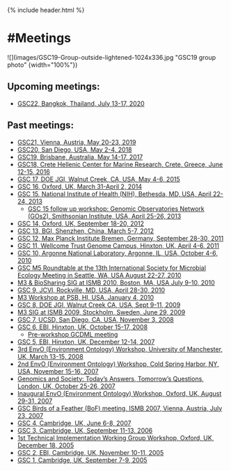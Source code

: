 {% include header.html %}

#Meetings
=========

![](images/GSC19-Group-outside-lightened-1024x336.jpg "GSC19 group photo" {width="100%"})

## **Upcoming meetings:**

*   [GSC22, Bangkok, Thailand, July 13-17, 2020](https://only1chunts.github.io/only1chunts-gensc.github.io/pages/meetings/current.md)

## **Past meetings:**

*   [GSC21, Vienna, Austria, May 20-23, 2019](meetings/GSC21/GSC21.html)
*   [GSC20, San Diego, USA, May 2-4, 2018](meetings/GSC20/GSC20.html)
*   [GSC19, Brisbane, Australia, May 14-17, 2017](http://wiki.gensc.org/index.php?title=GSC_19)
*   [GSC18, Crete Hellenic Center for Marine Research, Crete, Greece, June 12-15, 2016](http://wiki.gensc.org/index.php?title=GSC_18)
*   [GSC 17, DOE JGI, Walnut Creek, CA, USA, May 4-6, 2015](http://wiki.gensc.org/index.php?title=GSC_17)
*   [GSC 16, Oxford, UK, March 31-April 2, 2014](http://wiki.gensc.org/index.php?title=GSC_16)
*   [GSC 15, National Institute of Health (NIH), Bethesda, MD, USA, April 22-24, 2013](http://wiki.gensc.org/index.php?title=GSC_Meetings#GSC_15.2C_National_Institute_of_Health_.28NIH.29.2C_Bethesda.2C_MD.2C_USA.2C_April_22-24.2C_2013)
    *   [GSC 15 follow up workshop: Genomic Observatories Network (GOs2), Smithsonian Institute, USA, April 25-26, 2013](http://wiki.gensc.org/index.php?title=GSC_Meetings#GSC_15_follow_on_workshop:_Genomic_Observatories_Network_.28GOs2.29.2C_Smithsonian_Institute.2C_USA.2C_April_25-26.2C_2013)
*   [GSC 14, Oxford, UK, September 18-20, 2012](http://wiki.gensc.org/index.php?title=GSC_Meetings#GSC_14.2C_Oxford.2C_UK.2C_September_18-20.2C_2012)
*   [GSC 13, BGI, Shenzhen, China, March 5-7, 2012](http://wiki.gensc.org/index.php?title=GSC_Meetings#GSC_13.2C_BGI.2C_Shenzhen.2C_China.2C_March_5-7.2C_2012)
*   [GSC 12, Max Planck Institute Bremen, Germany, September 28-30, 2011](http://wiki.gensc.org/index.php?title=GSC_Meetings#GSC_12.2C_Max_Planck_Institute_Bremen.2C_Germany.2C_September_28-30.2C_2011)
*   [GSC 11, Wellcome Trust Genome Campus, Hinxton, UK, April 4-6, 2011](http://wiki.gensc.org/index.php?title=GSC_Meetings#GSC_11.2C_Wellcome_Trust_Genome_Campus.2C_Hinxton.2C_Cambs.2C_UK.2C_April_4-6.2C_2011)
*   [GSC 10, Argonne National Laboratory, Argonne, IL, USA, October 4-6, 2010](http://wiki.gensc.org/index.php?title=GSC_Meetings#GSC_10.2C_Argonne_National_Laboratory.2C_Argonne.2C_IL.2C_USA.2C_October_4-6.2C_2010)
*   [GSC M5 Roundtable at the 13th International Society for Microbial Ecology Meeting in Seattle, WA, USA August 22-27, 2010](http://wiki.gensc.org/index.php?title=GSC_Meetings#GSC_M5_Roundtable_at_the_13th_International_Society_for_Microbial_Ecology_Meeting_in_Seattle.2C_WA.2C_USA_August_22-27.2C_2010)
*   [M3 & BioSharing SIG at ISMB 2010, Boston, MA, USA July 9-10, 2010](http://wiki.gensc.org/index.php?title=GSC_Meetings#M3_.26_BioSharing_SIG_at_ISMB_2010.2C_Boston.2C_Mass_USA_July_9-10.2C_2010)
*   [GSC 9, JCVI, Rockville, MD, USA, April 28-30, 2010](http://wiki.gensc.org/index.php?title=GSC_Meetings#GSC_9_JCVI.2C_Rockville_Maryland.2C_USA.2C_April_28-30.2C_2010)
*   [M3 Workshop at PSB, HI, USA, January 4, 2010](http://wiki.gensc.org/index.php?title=GSC_Meetings#PSB_.22M3.22_Workshop.2C_Jan_2010.2C_Hawaii)
*   [GSC 8, DOE JGI, Walnut Creek CA, USA, Sept 9-11, 2009](http://wiki.gensc.org/index.php?title=GSC_Meetings#GSC_8_DOE_JGI.2C_Sept_9-11.2C_2009.2C_Walnut_Creek_CA.2C_USA)
*   [M3 SIG at ISMB 2009, Stockholm, Sweden, June 29, 2009](http://wiki.gensc.org/index.php?title=GSC_Meetings#ISMB_SIG:_.22M3.22.2C_Stockholm_Sweden.2C_ISMB_2009)
*   [GSC 7, UCSD, San Diego, CA, USA, November 3, 2008](http://wiki.gensc.org/index.php?title=GSC_Meetings#GSC_7.2C_UCSD.2C_San_Diego.2C_CA.2C_USA)
*   [GSC 6, EBI, Hinxton, UK, October 15-17, 2008](http://wiki.gensc.org/index.php?title=GSC_Meetings#GSC_6.2C_EBI.2C_Hinxton.2C_UK)
    *   [Pre-workshop GCDML meeting](http://wiki.gensc.org/index.php?title=GSC_Meetings#Pre-workshop_GCDML_meeting)
*   [GSC 5, EBI, Hinxton, UK, December 12-14, 2007](http://wiki.gensc.org/index.php?title=GSC_Meetings#5th_GSC_Workshop)
*   [3rd EnvO (Environment Ontology) Workshop, University of Manchester, UK, March 13-15, 2008](http://wiki.gensc.org/index.php?title=GSC_Meetings#3rd_EnvO_.28Environment_Ontology.29_Workshop.2C_University_of_Manchester.2C_UK)
*   [2nd EnvO (Environment Ontology) Workshop, Cold Spring Harbor, NY, USA, November 15-16, 2007](http://wiki.gensc.org/index.php?title=GSC_Meetings#2nd_EnvO_.28Environment_Ontology.29_Workshop.2C_Cold_Spring_Harbor.2C_New_York.2C_USA)
*   [Genomics and Society: Today’s Answers, Tomorrow’s Questions, London, UK, October 25-26, 2007](http://wiki.gensc.org/index.php?title=GSC_Meetings#Genomics_and_Society:_Today.27s_Answers.2C_Tomorrow.27s_Questions)
*   [Inaugural EnvO (Environment Ontology) Workshop, Oxford, UK, August 29-31, 2007](http://wiki.gensc.org/index.php?title=GSC_Meetings#Inaugural_EnvO_.28Environment_Ontology.29_Workshop)
*   [GSC Birds of a Feather (BoF) meeting, ISMB 2007, Vienna, Austria, July 23, 2007](http://wiki.gensc.org/index.php?title=GSC_Meetings#GSC_Birds_of_a_Feather_.28BoF.29_meeting.2C_ISMB_2007)
*   [GSC 4, Cambridge, UK, June 6-8, 2007](http://wiki.gensc.org/index.php?title=GSC_Meetings#4th_Genomics_Standards_Consortium_Workshop)
*   [GSC 3, Cambridge, UK, September 11-13, 2006](http://wiki.gensc.org/index.php?title=GSC_Meetings#3rd_Genomics_Standards_Consortium_Workshop)
*   [1st Technical Implementation Working Group Workshop, Oxford, UK, December 18, 2005](http://wiki.gensc.org/index.php?title=GSC_Meetings#1st_Technical_Implementation_Working_Group_Workshop)
*   [GSC 2, EBI, Cambridge, UK, November 10-11, 2005](http://wiki.gensc.org/index.php?title=GSC_Meetings#2nd_Genomics_Standards_Consortium_Workshop)
*   [GSC 1, Cambridge, UK, September 7-9, 2005](http://wiki.gensc.org/index.php?title=GSC_Meetings#1st_.22Exploratory.22_Genomics_Standards_Consortium_Workshop)
